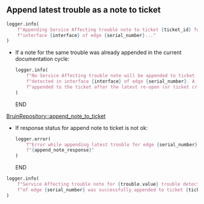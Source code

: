 ## Append latest trouble as a note to ticket

```python
logger.info(
    f"Appending Service Affecting trouble note to ticket {ticket_id} for {trouble.value} trouble detected in "
    f"interface {interface} of edge {serial_number}..."
)
```

* If a note for the same trouble was already appended in the current documentation cycle:
  ```python
  logger.info(
      f"No Service Affecting trouble note will be appended to ticket {ticket_id} for {trouble.value} trouble "
      f"detected in interface {interface} of edge {serial_number}. A note for this trouble was already "
      f"appended to the ticket after the latest re-open (or ticket creation)"
  )
  ```
  END

[BruinRepository::append_note_to_ticket](../../repositories/bruin_repository/append_note_to_ticket.md)

* If response status for append note to ticket is not ok:
  ```python
  logger.error(
      f"Error while appending latest trouble for edge {serial_number} as a note to ticket {ticket_id}: "
      f"{append_note_response}"
  )
  ```
  END

```python
logger.info(
    f"Service Affecting trouble note for {trouble.value} trouble detected in interface {interface} "
    f"of edge {serial_number} was successfully appended to ticket {ticket_id}!"
)
```